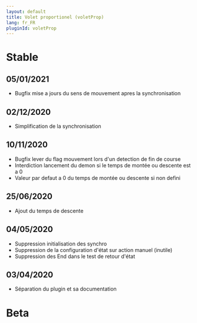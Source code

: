 ```yaml
---
layout: default
title: Volet proportionel (voletProp)
lang: fr_FR
pluginId: voletProp
---
```


# Stable
## 05/01/2021
* Bugfix mise a jours du sens de mouvement apres la synchronisation

## 02/12/2020
* Simplification de la synchronisation

## 10/11/2020
* Bugfix lever du flag mouvement lors d'un detection de fin de course
* Interdiction lancement du demon si le temps de montée ou descente est a 0
* Valeur par defaut a 0 du temps de montée ou descente si non defini

## 25/06/2020
* Ajout du temps de descente

## 04/05/2020
* Suppression initialisation des synchro
* Suppression de la configuration d'état  sur action manuel (inutile)
* Suppression des End dans le test de retour d'état

## 03/04/2020
* Séparation du plugin et sa documentation

# Beta
